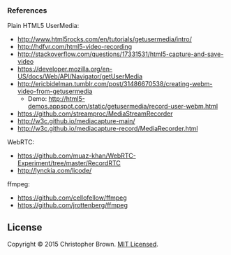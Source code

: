 ### References

Plain HTML5 UserMedia:

* http://www.html5rocks.com/en/tutorials/getusermedia/intro/
* http://hdfvr.com/html5-video-recording
* http://stackoverflow.com/questions/17331531/html5-capture-and-save-video
* https://developer.mozilla.org/en-US/docs/Web/API/Navigator/getUserMedia
* http://ericbidelman.tumblr.com/post/31486670538/creating-webm-video-from-getusermedia
  - Demo: http://html5-demos.appspot.com/static/getusermedia/record-user-webm.html
* https://github.com/streamproc/MediaStreamRecorder
* http://w3c.github.io/mediacapture-main/
* http://w3c.github.io/mediacapture-record/MediaRecorder.html


WebRTC:

* https://github.com/muaz-khan/WebRTC-Experiment/tree/master/RecordRTC
* http://lynckia.com/licode/


ffmpeg:

* https://github.com/cellofellow/ffmpeg
* https://github.com/jrottenberg/ffmpeg


## License

Copyright © 2015 Christopher Brown. [MIT Licensed](http://chbrown.github.io/licenses/MIT/#2015).
